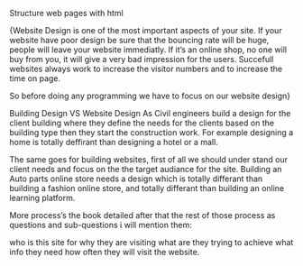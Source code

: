 Structure web pages with html

{Website Design is one of the most important aspects of your site. If your website have poor design be sure that the bouncing rate will be huge, people will leave your website immediatly. If it’s an online shop, no one will buy from you, it will give a very bad impression for the users. Succefull websites always work to increase the visitor numbers and to increase the time on page.

So before doing any programming we have to focus on our website design}

Building Design VS Website Design As Civil engineers build a design for the client building where they define the needs for the clients based on the building type then they start the construction work. For example designing a home is totally deffirant than designing a hotel or a mall.

The same goes for building websites, first of all we should under stand our client needs and focus on the the target audiance for the site. Building an Auto parts online store needs a design which is totally differant than building a fashion online store, and totally differant than building an online learning platform.

More process’s the book detailed after that the rest of those process as questions and sub-questions i will mention them:

who is this site for
why they are visiting
what are they trying to achieve
what info they need
how often they will visit the website.